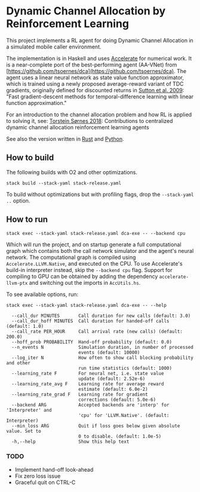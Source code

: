 # Dynamic Channel Allocation by Reinforcement Learning
This project implements a RL agent for doing Dynamic Channel Allocation in a
simulated mobile caller environment.

The implementation is in Haskell and uses
[Accelerate](https://github.com/AccelerateHS/accelerate/) for numerical work. It
is a near-complete port of the best-performing agent (AA-VNet) from
[https://github.com/tsoernes/dca](https://github.com/tsoernes/dca). The agent
uses a linear neural network as state value function approximator, which is
trained using a newly proposed average-reward variant of TDC gradients,
originally defined for discounted returns in
[Sutton et al. 2009](https://www.ics.uci.edu/~dechter/courses/ics-295/winter-2018/papers/2009-sutton-Fast_gradient-descent.pdf):
"Fast gradient-descent methods for temporal-difference learning with linear function approximation."

For an introduction to the channel allocation problem and how RL
is applied to solving it, see:
[Torstein Sørnes 2018](
https://brage.bibsys.no/xmlui/bitstream/handle/11250/2562774/19523_FULLTEXT.pdf):
Contributions to centralized dynamic channel allocation reinforcement learning agents

See also the version written in [Rust](https://github.com/tsoernes/rustdca)
and [Python](https://github.com/tsoernes/dca).

## How to build
The following builds with O2 and other optimizations.
```
stack build --stack-yaml stack-release.yaml
```
To build without optimizations but with profiling flags, drop the `--stack-yaml ..` option.

## How to run
```
stack exec --stack-yaml stack-release.yaml dca-exe -- --backend cpu
```
Which will run the project, and on startup generate a full computational graph which
contains both the call network simulator and the agent's neural network.
The computational graph is compiled using `Accelerate.LLVM.Native`, and executed
on the CPU. To use Accelerate's build-in interpreter instead, skip the `--backend cpu` flag.
Support for compiling to GPU can be obtained by adding the dependency
`accelerate-llvm-ptx` and switching out the imports in `AccUtils.hs`.

To see available options, run:
```
stack exec --stack-yaml stack-release.yaml dca-exe -- --help

  --call_dur MINUTES       Call duration for new calls (default: 3.0)
  --call_dur_hoff MINUTES  Call duration for handed-off calls (default: 1.0)
  --call_rate PER_HOUR     Call arrival rate (new calls) (default: 200.0)
  --hoff_prob PROBABILITY  Hand-off probability (default: 0.0)
  --n_events N             Simulation duration, in number of processed
                           events (default: 10000)
  --log_iter N             How often to show call blocking probability and other
                           run time statistics (default: 1000)
  --learning_rate F        For neural net, i.e. state value
                           update (default: 2.52e-6)
  --learning_rate_avg F    Learning rate for average reward
                           estimate (default: 6.0e-2)
  --learning_rate_grad F   Learning rate for gradient
                           corrections (default: 5.0e-6)
  --backend ARG            Accepted backends are 'interp' for 'Interpreter' and
                           'cpu' for 'LLVM.Native'. (default: Interpreter)
  --min_loss ARG           Quit if loss goes below given absolute value. Set to
                           0 to disable. (default: 1.0e-5)
  -h,--help                Show this help text
```

### TODO
- Implement hand-off look-ahead
- Fix zero loss issue
- Graceful quit on CTRL-C
